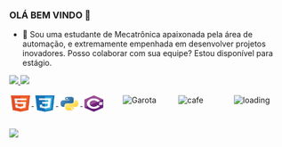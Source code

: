 ### OLÁ BEM VINDO 👋

- 🔭 Sou uma estudante de Mecatrônica apaixonada pela área de automação, e extremamente empenhada em desenvolver projetos inovadores. Posso colaborar com sua equipe? Estou    disponível para estágio.
<div>
  <a href="https://github.com/EdianeSilva">
  <img height="180em" src="https://github-readme-stats.vercel.app/api?username=EdianeSilva&show_icons=true&theme=dracula&include_all_commits=true&count_private=true"/>
  <img height="180em" src="https://github-readme-stats.vercel.app/api/top-langs/?username=EdianeSilva&layout=compact&langs_count=7&theme=dracula"/>
</div>
  <div style="display: inline_block"><br>
  <img align="center" alt="edi-HTML" height="30" width="40" src="https://raw.githubusercontent.com/devicons/devicon/master/icons/html5/html5-original.svg">
  <img align="center" alt="edi-CSS" height="30" width="40" src="https://raw.githubusercontent.com/devicons/devicon/master/icons/css3/css3-original.svg">
  <img align="center" alt="edi-Python" height="30" width="40" src="https://raw.githubusercontent.com/devicons/devicon/master/icons/python/python-original.svg">
  <img align="center" alt="edi-Csharp" height="30" width="40" src="https://raw.githubusercontent.com/devicons/devicon/master/icons/csharp/csharp-original.svg">
  <img align="right" alt="loading"  height="100" width="100" src="https://img.pikbest.com/58pic/35/39/61/62K58PICb88i68HEwVnm5_PIC2018.gif!w340">
  <img align="right" alt="cafe"  height="100" width="100" src="https://1.bp.blogspot.com/-suRMJkTToO0/XRP9e_lGl9I/AAAAAAABJsE/iqMpJBvV8yQqPKPOCtReQ3HHLIsNdY8NwCLcBGAs/s400/6a8368aeceb29c6cb2192455b9bde047.gif">
  <img align="right" alt="Garota"  height="100" width="100" src="https://media.giphy.com/media/TRUJ0BJOxOmru/giphy.gif">
</div>
  
 ##
  
<div>
  <a href="https://www.linkedin.com/in/ediane-oliveira-da-silva-2314661b9" target="_blank"><img src="https://img.shields.io/badge/-LinkedIn-%230077B5?style=for-the-badge&logo=linkedin&logoColor=white" target="_blank"></a>
</div>

